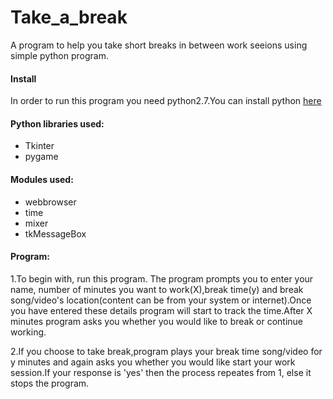 # Take_a_break

A program to help you take short breaks in between work seeions using simple python program.

#### Install
In order to run this program you need python2.7.You can install python [here](https://www.python.org/downloads/)


#### Python libraries used:
- Tkinter
- pygame


#### Modules used:
- webbrowser
- time
- mixer
- tkMessageBox

#### Program:
1.To begin with, run this program. The program prompts you to enter your name, number of minutes you want to work(X),break 
time(y) and break song/video's location(content can be from your system or internet).Once you have entered these details 
program will start to track the time.After X minutes program asks you whether you would like to break or continue working.

2.If you choose to take break,program plays your break time song/video for y minutes and again asks you whether you would like 
start your work session.If your response is 'yes' then the process repeates from 1, else it stops the program.




